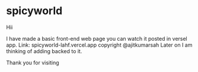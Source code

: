 # spicyworld

Hii 

I have made a basic front-end web page you can watch it posted in versel app.
Link: spicyworld-lahf.vercel.app
copyright @ajitkumarsah
Later on I am thinking of adding backed to it.


Thank you for visiting
